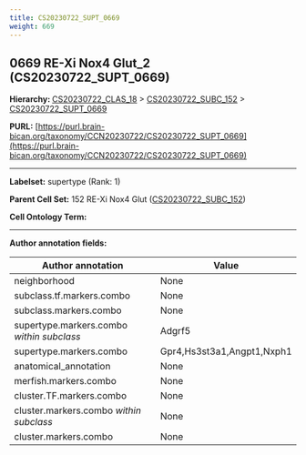 ```yaml
---
title: CS20230722_SUPT_0669
weight: 669
---
```

## 0669 RE-Xi Nox4 Glut_2 (CS20230722_SUPT_0669)
<b>Hierarchy: </b>
[CS20230722_CLAS_18](../CS20230722_CLAS_18) >
[CS20230722_SUBC_152](../CS20230722_SUBC_152) >
[CS20230722_SUPT_0669](../CS20230722_SUPT_0669)

**PURL:** [https://purl.brain-bican.org/taxonomy/CCN20230722/CS20230722_SUPT_0669](https://purl.brain-bican.org/taxonomy/CCN20230722/CS20230722_SUPT_0669)

---


**Labelset:** supertype (Rank: 1)

**Parent Cell Set:** 152 RE-Xi Nox4 Glut ([CS20230722_SUBC_152](../CS20230722_SUBC_152))



**Cell Ontology Term:** 

[MARKER GENES.]: #


---

[TRANSFERRED ANNOTATIONS.]: #


[AUTHOR ANNOTATION FIELDS.]: #


**Author annotation fields:**

| Author annotation | Value |
|-------------------|-------|
|neighborhood|None|
|subclass.tf.markers.combo|None|
|subclass.markers.combo|None|
|supertype.markers.combo _within subclass_|Adgrf5|
|supertype.markers.combo|Gpr4,Hs3st3a1,Angpt1,Nxph1|
|anatomical_annotation|None|
|merfish.markers.combo|None|
|cluster.TF.markers.combo|None|
|cluster.markers.combo _within subclass_|None|
|cluster.markers.combo|None|
